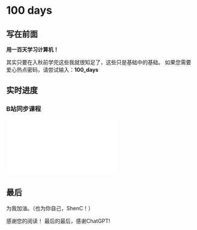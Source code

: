 # 100 days

## 写在前面

**用一百天学习计算机！**

其实只要在入秋前学完这些我就很知足了，这些只是基础中的基础。
如果您需要爱心热点密码，请尝试输入：**100_days**

## 实时进度
### B站同步课程

<iframe src="//player.bilibili.com/player.html?aid=590116173&bvid=BV1cq4y1U7sg&cid=395615225&page=17" scrolling="no" border="0" frameborder="no" framespacing="0" allowfullscreen="true"> </iframe>

## 最后

为我加油。（也为你自己，ShenC！）

感谢您的阅读！
最后的最后，感谢ChatGPT!
